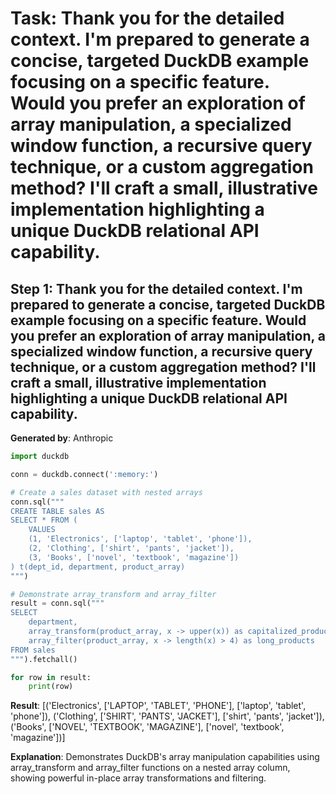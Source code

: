 # Task: Thank you for the detailed context. I'm prepared to generate a concise, targeted DuckDB example focusing on a specific feature. Would you prefer an exploration of array manipulation, a specialized window function, a recursive query technique, or a custom aggregation method? I'll craft a small, illustrative implementation highlighting a unique DuckDB relational API capability.

## Step 1: Thank you for the detailed context. I'm prepared to generate a concise, targeted DuckDB example focusing on a specific feature. Would you prefer an exploration of array manipulation, a specialized window function, a recursive query technique, or a custom aggregation method? I'll craft a small, illustrative implementation highlighting a unique DuckDB relational API capability.

**Generated by**: Anthropic

```python
import duckdb

conn = duckdb.connect(':memory:')

# Create a sales dataset with nested arrays
conn.sql("""
CREATE TABLE sales AS 
SELECT * FROM (
    VALUES 
    (1, 'Electronics', ['laptop', 'tablet', 'phone']),
    (2, 'Clothing', ['shirt', 'pants', 'jacket']),
    (3, 'Books', ['novel', 'textbook', 'magazine'])
) t(dept_id, department, product_array)
""")

# Demonstrate array_transform and array_filter
result = conn.sql("""
SELECT 
    department, 
    array_transform(product_array, x -> upper(x)) as capitalized_products,
    array_filter(product_array, x -> length(x) > 4) as long_products
FROM sales
""").fetchall()

for row in result:
    print(row)
```

**Result**: [('Electronics', ['LAPTOP', 'TABLET', 'PHONE'], ['laptop', 'tablet', 'phone']), ('Clothing', ['SHIRT', 'PANTS', 'JACKET'], ['shirt', 'pants', 'jacket']), ('Books', ['NOVEL', 'TEXTBOOK', 'MAGAZINE'], ['novel', 'textbook', 'magazine'])]

**Explanation**: Demonstrates DuckDB's array manipulation capabilities using array_transform and array_filter functions on a nested array column, showing powerful in-place array transformations and filtering.
